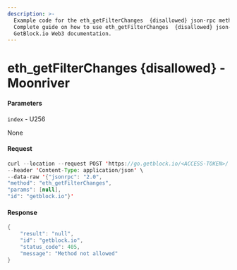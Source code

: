 ```yaml
---
description: >-
  Example code for the eth_getFilterChanges  {disallowed} json-rpc method.
  Сomplete guide on how to use eth_getFilterChanges  {disallowed} json-rpc in
  GetBlock.io Web3 documentation.
---
```


# eth\_getFilterChanges {disallowed} - Moonriver

#### Parameters

`index` - U256

None

#### Request

```java
curl --location --request POST 'https://go.getblock.io/<ACCESS-TOKEN>/' \
--header 'Content-Type: application/json' \
--data-raw '{"jsonrpc": "2.0",
"method": "eth_getFilterChanges",
"params": [null],
"id": "getblock.io"}'
```

#### Response

```java
{
    "result": "null",
    "id": "getblock.io",
    "status_code": 405,
    "message": "Method not allowed"
}
```
